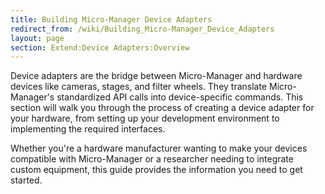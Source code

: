 ```yaml
---
title: Building Micro-Manager Device Adapters
redirect_from: /wiki/Building_Micro-Manager_Device_Adapters
layout: page
section: Extend:Device Adapters:Overview
---
```


Device adapters are the bridge between Micro-Manager and hardware devices like cameras, stages, and filter wheels. They translate Micro-Manager's standardized API calls into device-specific commands. This section will walk you through the process of creating a device adapter for your hardware, from setting up your development environment to implementing the required interfaces.

Whether you're a hardware manufacturer wanting to make your devices compatible with Micro-Manager or a researcher needing to integrate custom equipment, this guide provides the information you need to get started.
